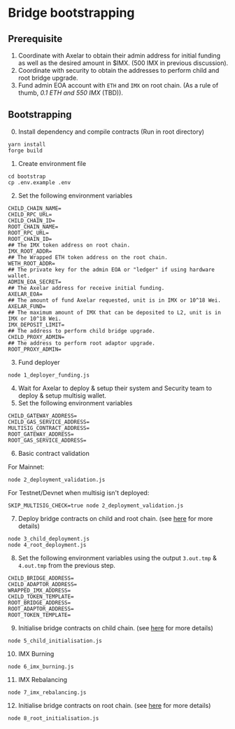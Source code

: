 # Bridge bootstrapping

## Prerequisite
1. Coordinate with Axelar to obtain their admin address for initial funding as well as the desired amount in $IMX. (500 IMX in previous discussion).
2. Coordinate with security to obtain the addresses to perform child and root bridge upgrade.
2. Fund admin EOA account with `ETH` and `IMX` on root chain. (As a rule of thumb, _0.1 ETH and 550 IMX_ (TBD)).


## Bootstrapping
0. Install dependency and compile contracts (Run in root directory)
```
yarn install
forge build
```
1. Create environment file
```
cd bootstrap
cp .env.example .env
```
2. Set the following environment variables
```
CHILD_CHAIN_NAME=
CHILD_RPC_URL=
CHILD_CHAIN_ID=
ROOT_CHAIN_NAME=
ROOT_RPC_URL=
ROOT_CHAIN_ID=
## The IMX token address on root chain.
IMX_ROOT_ADDR=
## The Wrapped ETH token address on the root chain.
WETH_ROOT_ADDR=
## The private key for the admin EOA or "ledger" if using hardware wallet.
ADMIN_EOA_SECRET=
## The Axelar address for receive initial funding.
AXELAR_EOA=
## The amount of fund Axelar requested, unit is in IMX or 10^18 Wei.
AXELAR_FUND=
## The maximum amount of IMX that can be deposited to L2, unit is in IMX or 10^18 Wei.
IMX_DEPOSIT_LIMIT=
## The address to perform child bridge upgrade.
CHILD_PROXY_ADMIN=
## The address to perform root adaptor upgrade.
ROOT_PROXY_ADMIN=
```
3. Fund deployer
```
node 1_deployer_funding.js
```
4. Wait for Axelar to deploy & setup their system and Security team to deploy & setup multisig wallet.
5. Set the following environment variables
```
CHILD_GATEWAY_ADDRESS=
CHILD_GAS_SERVICE_ADDRESS=
MULTISIG_CONTRACT_ADDRESS=
ROOT_GATEWAY_ADDRESS=
ROOT_GAS_SERVICE_ADDRESS=
```
6. Basic contract validation

For Mainnet:
```
node 2_deployment_validation.js
```
For Testnet/Devnet when multisig isn't deployed:
```
SKIP_MULTISIG_CHECK=true node 2_deployment_validation.js
```
7. Deploy bridge contracts on child and root chain. (see [here](../README.md#remote-deployment) for more details)
```
node 3_child_deployment.js
node 4_root_deployment.js
```
8. Set the following environment variables using the output `3.out.tmp` & `4.out.tmp` from the previous step.
```
CHILD_BRIDGE_ADDRESS=
CHILD_ADAPTOR_ADDRESS=
WRAPPED_IMX_ADDRESS=
CHILD_TOKEN_TEMPLATE=
ROOT_BRIDGE_ADDRESS=
ROOT_ADAPTOR_ADDRESS=
ROOT_TOKEN_TEMPLATE=
```
9. Initialise bridge contracts on child chain. (see [here](../README.md#remote-deployment) for more details)
```
node 5_child_initialisation.js
```
10. IMX Burning
```
node 6_imx_burning.js
```
11. IMX Rebalancing
```
node 7_imx_rebalancing.js
```
12. Initialise bridge contracts on root chain. (see [here](../README.md#remote-deployment) for more details)
```
node 8_root_initialisation.js
```
